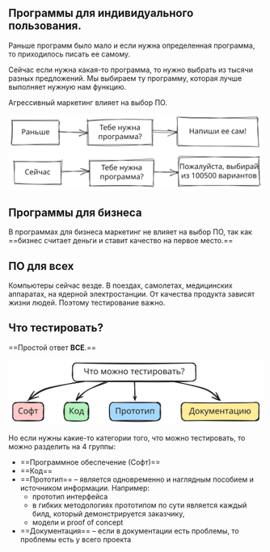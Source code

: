 ## Программы для индивидуального пользования.

Раньше программ было мало и если нужна определенная программа, то приходилось писать ее самому.

Сейчас если нужна какая-то программа, то нужно выбрать из тысячи разных предложений. Мы выбираем ту программу, которая лучше выполняет нужную нам функцию.

Агрессивный маркетинг влияет на выбор ПО.

![testing-program-individual-usage.excalidraw](../../assets/attachments/testing-program-individual-usage.excalidraw.svg)

## Программы для бизнеса

В программах для бизнеса маркетинг не влияет на выбор ПО, так как ==бизнес считает деньги и ставит качество на первое место.==

## ПО для всех

Компьютеры сейчас везде. В поездах, самолетах, медицинских аппаратах, на ядерной электростанции. От качества продукта зависят жизни людей. Поэтому тестирование важно.

## Что тестировать?

==Простой ответ **ВСЕ**.==

![testing-what-to-test.excalidraw](../../assets/attachments/testing-what-to-test.excalidraw.svg)

Но если нужны какие-то категории того, что можно тестировать, то можно разделить на 4 группы:

- ==Программное обеспечение (Софт)==
- ==Код==
- ==Прототип== – является одновременно и наглядным пособием и источником информации. Например:
	- прототип интерфейса
	- в гибких методологиях прототипом по сути является каждый билд, который демонстрируется заказчику,
	- модели и proof of concept
- ==Документация== – если в документации есть проблемы, то проблемы есть у всего проекта